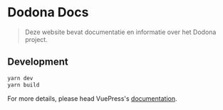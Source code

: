 # Dodona Docs

> Deze website bevat documentatie en informatie over het Dodona project.

## Development

```bash
yarn dev
yarn build
```

For more details, please head VuePress's [documentation](https://v1.vuepress.vuejs.org/).


